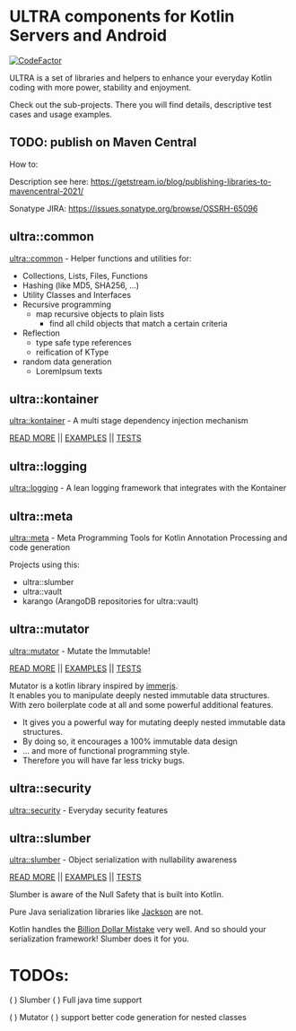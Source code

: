 # ULTRA components for Kotlin Servers and Android

[![CodeFactor](https://www.codefactor.io/repository/github/peekandpoke/ultra/badge)](https://www.codefactor.io/repository/github/peekandpoke/ultra)

ULTRA is a set of libraries and helpers to enhance your everyday Kotlin coding with more power, stability and enjoyment.

Check out the sub-projects. There you will find details, descriptive test cases and usage examples.

## TODO: publish on Maven Central

How to:

Description see here:
https://getstream.io/blog/publishing-libraries-to-mavencentral-2021/

Sonatype JIRA:
https://issues.sonatype.org/browse/OSSRH-65096

## ultra::common

[ultra::common](common/ultra::common.md) - Helper functions and utilities for:

- Collections, Lists, Files, Functions
- Hashing (like MD5, SHA256, ...)
- Utility Classes and Interfaces
- Recursive programming
  - map recursive objects to plain lists
    - find all child objects that match a certain criteria   
- Reflection
    - type safe type references
    - reification of KType
- random data generation
    - LoremIpsum texts 

## ultra::kontainer

[ultra::kontainer](kontainer/ultra::kontainer.md) - A multi stage dependency injection mechanism  

[READ MORE](kontainer/ultra::kontainer.md) ||
[EXAMPLES](kontainer/docs/ultra::docs/index.md) ||
[TESTS](kontainer/src/test/kotlin)

## ultra::logging

[ultra::logging](logging/ultra::logging.md) - A lean logging framework that integrates with the Kontainer

## ultra::meta

[ultra::meta](meta/ultra::meta.md) - Meta Programming Tools for Kotlin Annotation Processing and code generation

Projects using this:

- ultra::slumber
- ultra::vault
- karango (ArangoDB repositories for ultra::vault)

## ultra::mutator

[ultra::mutator](mutator/ultra::mutator.md) - Mutate the Immutable!

[READ MORE](mutator/ultra::mutator.md) ||
[EXAMPLES](mutator/docs/ultra::docs/index.md) ||
[TESTS](mutator/src/test/kotlin)

Mutator is a kotlin library inspired by [immerjs](https://github.com/immerjs/immer).  
It enables you to manipulate deeply nested immutable data structures.  
With zero boilerplate code at all and some powerful additional features.

- It gives you a powerful way for mutating deeply nested immutable data structures.
- By doing so, it encourages a 100% immutable data design
- ... and more of functional programming style.
- Therefore you will have far less tricky bugs.

## ultra::security

[ultra::security](security/ultra::security.md) - Everyday security features

## ultra::slumber

[ultra::slumber](slumber/ultra::slumber.md) - Object serialization with nullability awareness

[READ MORE](slumber/ultra::slumber.md) ||
[EXAMPLES](mutator/docs/ultra::docs/index.md) ||
[TESTS](mutator/src/test/kotlin)

Slumber is aware of the Null Safety that is built into Kotlin.

Pure Java serialization libraries like [Jackson](https://github.com/FasterXML/jackson) are not.

Kotlin handles the [Billion Dollar Mistake](https://en.wikipedia.org/wiki/Tony_Hoare#Apologies_and_retractions)
very well. And so should your serialization framework! Slumber does it for you.

# TODOs:

( ) Slumber
  ( ) Full java time support 

( ) Mutator
  ( ) support better code generation for nested classes
